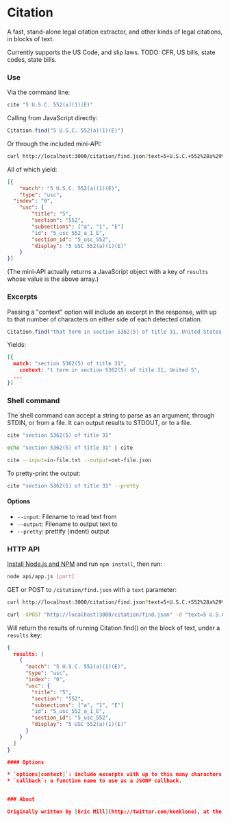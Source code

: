 # Citation

A fast, stand-alone legal citation extractor, and other kinds of legal citations, in blocks of text.

Currently supports the US Code, and slip laws. TODO: CFR, US bills, state codes, state bills.


### Use

Via the command line:

```bash
cite "5 U.S.C. 552(a)(1)(E)"
```

Calling from JavaScript directly:

```javascript
Citation.find("5 U.S.C. 552(a)(1)(E)")
```

Or through the included mini-API:

```bash
curl http://localhost:3000/citation/find.json?text=5+U.S.C.+552%28a%29%281%29%28E%29
```

All of which yield:

```json
[{
	"match": "5 U.S.C. 552(a)(1)(E)",
	"type": "usc",
  "index": "0",
	"usc": {
		"title": "5",
		"section": "552",
		"subsections": ["a", "1", "E"]
		"id": "5_usc_552_a_1_E",
		"section_id": "5_usc_552",
		"display": "5 USC 552(a)(1)(E)"
	}
}]
```

(The mini-API actually returns a JavaScript object with a key of `results` whose value is the above array.)

### Excerpts

Passing a "context" option will include an excerpt in the response, with up to that number of characters on either side of each detected citation.

```javascript
Citation.find("that term in section 5362(5) of title 31, United States Code.", {context: 10})
```

Yields:

```json
[{
  match: "section 5362(5) of title 31",
	context: "t term in section 5362(5) of title 31, United S",
  ...
}]
```


### Shell command

The shell command can accept a string to parse as an argument, through STDIN, or from a file. It can output results to STDOUT, or to a file.

```bash
cite "section 5362(5) of title 31"

echo "section 5362(5) of title 31" | cite

cite --input=in-file.txt --output=out-file.json
```

To pretty-print the output:

```bash
cite "section 5362(5) of title 31" --pretty
```

#### Options

* `--input`: Filename to read text from
* `--output`: Filename to output text to
* `--pretty`: prettify (indent) output

### HTTP API

[Install Node.js and NPM](http://nodejs.org/#download) and run `npm install`, then run:

```bash
node api/app.js [port]
```

GET or POST to `/citation/find.json` with a `text` parameter:

```bash    
curl http://localhost:3000/citation/find.json?text=5+U.S.C.+552%28a%29%281%29%28E%29

curl -XPOST "http://localhost:3000/citation/find.json" -d "text=5 U.S.C. 552(a)(1)(E)"
```

Will return the results of running Citation.find() on the block of text, under a `results` key:

```json
{
  results: [
    {
      "match": "5 U.S.C. 552(a)(1)(E)",
      "type": "usc",
      "index": "0",
      "usc": {
        "title": "5",
        "section": "552",
        "subsections": ["a", "1", "E"]
        "id": "5_usc_552_a_1_E",
        "section_id": "5_usc_552",
        "display": "5 USC 552(a)(1)(E)"
      }
    }
  ]
}

#### Options

* `options[context]`: include excerpts with up to this many characters around it.
* `callback`: a function name to use as a JSONP callback.


### About

Originally written by [Eric Mill](http://twitter.com/konklone), at the [Sunlight Foundation](http://sunlightfoundation.com).